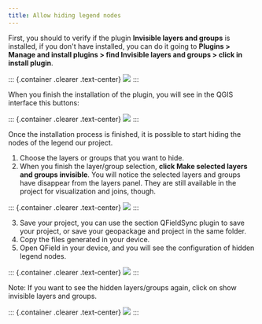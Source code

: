```yaml
---
title: Allow hiding legend nodes
---
```


First, you should to verify if the plugin **Invisible layers and
groups** is installed, if you don\'t have installed, you can do it going
to **Plugins \> Manage and install plugins \> find Invisible layers and
groups \> click in install plugin**.

::: {.container .clearer .text-center}
![](/assets/images/install_plugin.png)
:::

When you finish the installation of the plugin, you will see in the QGIS
interface this buttons:

::: {.container .clearer .text-center}
![](/assets/images/plugin_invisible_layers.png)
:::

Once the installation process is finished, it is possible to start
hiding the nodes of the legend our project.

1.  Choose the layers or groups that you want to hide.
2.  When you finish the layer/group selection, **click Make selected
    layers and groups invisible**. You will notice the selected layers
    and groups have disappear from the layers panel. They are still
    available in the project for visualization and joins, though.

::: {.container .clearer .text-center}
![](/assets/images/plugin_invisible_layers_hide.png)
:::

3.  Save your project, you can use the section QFieldSync plugin to save
    your project, or save your geopackage and project in the same
    folder.
4.  Copy the files generated in your device.
5.  Open QField in your device, and you will see the configuration of
    hidden legend nodes.

::: {.container .clearer .text-center}
![](/assets/images/process_hide_and_show_layers.gif)
:::

Note: If you want to see the hidden layers/groups again, click on show
invisible layers and groups.

::: {.container .clearer .text-center}
![](/assets/images/plugin_invisible_layers_show.png)
:::

